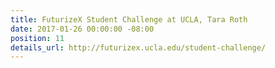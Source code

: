 ```yaml
---
title: FuturizeX Student Challenge at UCLA, Tara Roth
date: 2017-01-26 00:00:00 -08:00
position: 11
details_url: http://futurizex.ucla.edu/student-challenge/
---
```


